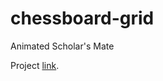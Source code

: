# chessboard-grid
Animated Scholar's Mate

Project [link](https://docs.avionschool.com/avn-mcourse/-MYjabeTubdULkJ4UAcG/lessons/project-chessboard).
